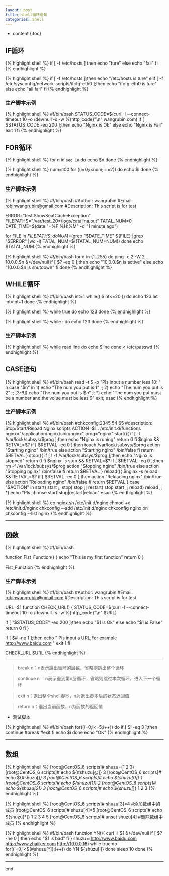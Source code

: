 ```yaml
---
layout: post
title: shell循环语句
categories: Shell
---
```



* content
{:toc}

## IF循环

{% highlight shell %}
if [ -f /etc/hosts ]
  then
    echo "ture"
  else
    echo "fail"
fi
{% endhighlight %}

{% highlight shell %}
if [ -f /etc/hosts ];then
    echo "/etc/hosts is ture"
elif [ -f /etc/sysconfig/network-scripts/ifcfg-eth0 ];then
    echo "ifcfg-eth0 is ture"
else
    echo "all fail"
fi
{% endhighlight %}

### 生产脚本示例

{% highlight shell %}
#!/bin/bash
STATUS_CODE=$(curl -I --connect-timeout 10 -o /dev/null -s -w %{http_code}"\n" wangrubin.com)
if [ $STATUS_CODE -eq 200 ];then
    echo "Nginx is Ok"
else
    echo "Nginx is Fail"
    exit 1
fi
{% endhighlight %}



## FOR循环

{% highlight shell %}
for n in `seq 10`
do
   echo $n
done
{% endhighlight %}


{% highlight shell %}
num=100
for ((i=0;$i<$num;i+=2))
do
    echo $i
done
{% endhighlight %}

### 生产脚本示例

{% highlight shell %}
#!/bin/bash
#Author: wangrubin
#Email: robinwangrubin@gmail.com
#Description: This script is for test

ERROR="test.ShowSeatCacheException"
FILEPATHS="/var/test_20*/logs/catalina.out"
TATAL_NUM=0
DATE_TIME=$(date "+%F %H:%M" -d "1 minute ago")

for FILE in ${FILEPATHS};
do
          NUM=$(grep "$DATE_TIME" ${FILE} |grep "$ERROR" |wc -l)
          TATAL_NUM=$((TATAL_NUM+NUM))
done
echo $TATAL_NUM
{% endhighlight %}


{% highlight shell %}
#!/bin/bash
for n in {1..255}
do
 ping -c 2 -W 2 10.0.0.$n &>/dev/null
 if [ $? -eq 0 ];then
    echo "10.0.0.$n is active"
 else
    echo "10.0.0.$n is shutdown"
 fi
done
{% endhighlight %}


## WHILE循环

{% highlight shell %}
#!/bin/bash
int=1
while(( $int<=20 )) 
do
  echo 123
  let int=int+1
done
{% endhighlight %}


{% highlight shell %}
while true
do
  echo 123
done
{% endhighlight %}

{% highlight shell %}
while :
do
  echo 123
done
{% endhighlight %}

### 生产脚本示例

{% highlight shell %}
while read line
do
  echo $line
done < /etc/passwd
{% endhighlight %}


## CASE语句

{% highlight shell %}
#!/bin/bash
read -t 5 -p "Pls input a number less 10: " n
case "$n" in
1)
    echo "The num you put is 1"
;;
2)
    echo "The num you put is 2"
;;
[3-9])
    echo "The num you put is $n"
;;
*)
    echo "The num you put must be a number and the volue must be less 9"
    exit;
esac
{% endhighlight %}

### 生产脚本示例

{% highlight shell %}
#!/bin/bash
#chkconfig:2345 54 65
#description: Stop/Start/Reload Nginx scripts
ACTION=$1
. /etc/init.d/functions
nginx="/application/nginx/sbin/nginx"
prog="nginx"
start(){
    if [ -f /var/lock/subsys/$prog ];then
      echo "Nginx is runing"
      return 0
    fi    
    $nginx && RETVAL=$?
    if [ $RETVAL -eq 0 ];then
       touch /var/lock/subsys/$prog
       action "Starting nginx" /bin/true
    else
       action "Starting nginx" /bin/false
    fi
    return $RETVAL
}
stop(){
    if [ ! -f /var/lock/subsys/$prog ];then
       echo "Nginx is stopped"      
       return 0 
    fi
    $nginx -s stop && RETVAL=$?
    if [ $RETVAL -eq 0 ];then
       rm -f /var/lock/subsys/$prog
       action "Stopping nginx" /bin/true
    else
       action "Stopping nginx" /bin/false
    fi
    return $RETVAL
}
reload(){
    $nginx -s reload && RETVAL=$?
    if [ $RETVAL -eq 0 ];then
       action "Reloading nginx" /bin/true
    else
       action "Reloading nginx" /bin/false
    fi
    return $RETVAL
}
case "$ACTION" in
    start)
        start
        ;;
    stop)
        stop
        ;;
    restart)
        stop
        start
        ;;
    reload)
        reload
        ;;
    *)
        echo "Pls choose start|stop|restart|reload"
esac
{% endhighlight %}

{% highlight shell %}
cp nginx.sh /etc/init.d/nginx
chmod +x /etc/init.d/nginx
chkconfig --add /etc/init.d/nginx
chkconfig nginx on
chkconfig --list nginx
{% endhighlight %}

---------------------------------

## 函数

{% highlight shell %}
#!/bin/bash

function Fist_Function() {
    echo "This is my first function"
    return 0
}

Fist_Function
{% endhighlight %}


### 生产脚本示例

{% highlight shell %}
#!/bin/bash
#Author: wangrubin
#Email: robinwangrubin@gmail.com
#Description: This script is for test

URL=$1
function CHECK_URL() {
STATUS_CODE=$(curl -I --connect-timeout 10 -o /dev/null -s -w %{http_code}"\n" $URL)

if [ "$STATUS_CODE" -eq 200 ];then
   echo "$1 is Ok"
else
   echo "$1 is False"
   return 0
fi
}

if [ $# -ne 1 ];then
   echo " Pls input a URL;For example http://www.baidu.com "
   exit 1
fi

CHECK_URL $URL
{% endhighlight %}

------------------------------------

> break n：n表示跳出循环的层数，省略则跳出整个循环

> continue n ：n表示退到第n层循环，省略则跳过本次循环，进入下一个循环

> exit n：退出整个shell脚本，n为退出脚本后的状态返回值

> return n：退出当前函数，n为函数的返回值

* 测试脚本

{% highlight shell %}
#!/bin/bash
for((i=0;i<=5;i++))
do
 if [ $i -eq 3 ];then
    continue
    #break
    #exit
fi
  echo $i
done
echo "OK"
{% endhighlight %}

------------------------

## 数组

{% highlight shell %}
[root@CentOS_6 scripts]# shuzu=(1 2 3)
[root@CentOS_6 scripts]# echo ${#shuzu[@]}
3
[root@CentOS_6 scripts]# echo ${#shuzu[*]}
3
[root@CentOS_6 scripts]# echo ${shuzu[0]} 
1
[root@CentOS_6 scripts]# echo ${shuzu[1]}
2
[root@CentOS_6 scripts]# echo ${shuzu[2]}
3
[root@CentOS_6 scripts]# echo ${shuzu[*]}
1 2 3
{% endhighlight %}

{% highlight shell %}
[root@CentOS_6 scripts]# shuzu[3]=4   #添加数组中的成员
[root@CentOS_6 scripts]# shuzu[4]=5
[root@CentOS_6 scripts]# echo ${shuzu[*]}
1 2 3 4 5
[root@CentOS_6 scripts]# unset shuzu[4]    #删除数组中成员
{% endhighlight %}

{% highlight shell %}
#!/bin/bash
function YN(){
curl -I $1 &>/dev/null
if [ $? -ne 0 ];then
        echo "$1 is bad"
fi
}
shuzu=(http://www.baidu.com http://www.zhaiiker.com http://10.0.0.16)
while true
do
  for((i=0;i<${#shuzu[*]};i++))
    do
     YN ${shuzu[i]}
    done
sleep 10
done
{% endhighlight %}


-----------------------------


end
